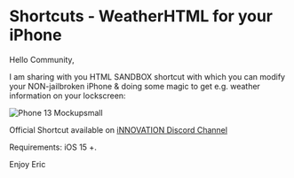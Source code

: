 # Shortcuts - WeatherHTML for your iPhone


Hello Community,

I am sharing with you HTML SANDBOX shortcut with which you can modify your NON-jailbroken iPhone & doing some magic to get e.g. weather information on your lockscreen:

![Phone 13 Mockupsmall](https://user-images.githubusercontent.com/3843390/136626992-8b946215-1a08-4c5a-8492-2d75f3810d22.png)

Official Shortcut available on 
[iNNOVATION Discord Channel](https://discord.gg/yf79veT9Up)     


Requirements: iOS 15 +.

Enjoy
Eric
